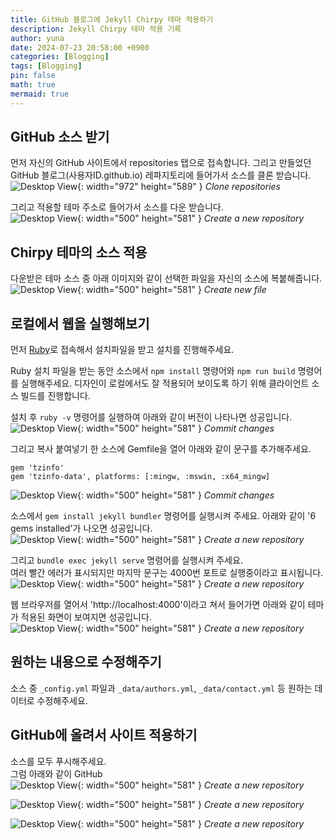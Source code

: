 ```yaml
---
title: GitHub 블로그에 Jekyll Chirpy 테마 적용하기
description: Jekyll Chirpy 테마 적용 기록
author: yuna
date: 2024-07-23 20:58:00 +0900
categories: [Blogging]
tags: [Blogging]
pin: false
math: true
mermaid: true
---
```


## GitHub 소스 받기

먼저 자신의 GitHub 사이트에서 repositories 탭으로 접속합니다. 그리고 만들었던 GitHub 블로그(사용자ID.github.io) 레파지토리에 들어가서 소스를 클론 받습니다.  
![Desktop View](assets/img/postImages/2024-07-23-apply-chirpy-thema/1.png){: width="972" height="589" }
_Clone repositories_


그리고 적용할 테마 주소로 들어가서 소스를 다운 받습니다.  
![Desktop View](assets/img/postImages/2024-07-23-apply-chirpy-thema/2.png){: width="500" height="581" }
_Create a new repository_


## Chirpy 테마의 소스 적용

다운받은 테마 소스 중 아래 이미지와 같이 선택한 파일을 자신의 소스에 복붙해줍니다.  
![Desktop View](assets/img/postImages/2024-07-23-apply-chirpy-thema/3.png){: width="500" height="581" }
_Create new file_


## 로컬에서 웹을 실행해보기

먼저 [Ruby](https://www.ruby-lang.org/en/downloads/)로 접속해서 설치파일을 받고 설치를 진행해주세요.  

Ruby 설치 파일을 받는 동안 소스에서 `npm install` 명령어와 `npm run build` 명령어를 실행해주세요. 디자인이 로컬에서도 잘 적용되어 보이도록 하기 위해 클라이언트 소스 빌드를 진행합니다.  

설치 후 `ruby -v` 명령어를 실행하여 아래와 같이 버전이 나타나면 성공입니다.
![Desktop View](assets/img/postImages/2024-07-23-apply-chirpy-thema/4.png){: width="500" height="581" }
_Commit changes_

그리고 복사 붙여넣기 한 소스에 Gemfile을 열어 아래와 같이 문구를 추가해주세요.  
```text
gem 'tzinfo'
gem 'tzinfo-data', platforms: [:mingw, :mswin, :x64_mingw]
```
![Desktop View](assets/img/postImages/2024-07-23-apply-chirpy-thema/5.png){: width="500" height="581" }
_Commit changes_

소스에서 `gem install jekyll bundler` 명령어를 실행시켜 주세요. 아래와 같이 '6 gems installed'가 나오면 성공입니다.  
![Desktop View](assets/img/postImages/2024-07-23-apply-chirpy-thema/6.png){: width="500" height="581" }
_Create a new repository_

그리고 `bundle exec jekyll serve` 명령어를 실행시켜 주세요.  
여러 빨간 에러가 표시되지만 마지막 문구는 4000번 포트로 실행중이라고 표시됩니다.  
![Desktop View](assets/img/postImages/2024-07-23-apply-chirpy-thema/7.png){: width="500" height="581" }
_Create a new repository_

웹 브라우저를 열어서 'http://localhost:4000'이라고 쳐서 들어가면 아래와 같이 테마가 적용된 화면이 보여지면 성공입니다.  
![Desktop View](assets/img/postImages/2024-07-23-apply-chirpy-thema/8.png){: width="500" height="581" }
_Create a new repository_


## 원하는 내용으로 수정해주기

소스 중 `_config.yml` 파일과 `_data/authors.yml`, `_data/contact.yml` 등 원하는 데이터로 수정해주세요.  


## GitHub에 올려서 사이트 적용하기

소스를 모두 푸시해주세요.  
그럼 아래와 같이 GitHub  
![Desktop View](assets/img/postImages/2024-07-23-apply-chirpy-thema/9.png){: width="500" height="581" }
_Create a new repository_

![Desktop View](assets/img/postImages/2024-07-23-apply-chirpy-thema/9.png){: width="500" height="581" }
_Create a new repository_

![Desktop View](assets/img/postImages/2024-07-23-apply-chirpy-thema/9.png){: width="500" height="581" }
_Create a new repository_

